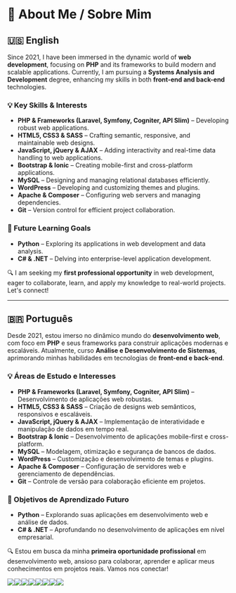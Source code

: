 # 🌟 About Me / Sobre Mim  

## 🇺🇸 English  

Since 2021, I have been immersed in the dynamic world of **web development**, focusing on **PHP** and its frameworks to build modern and scalable applications. Currently, I am pursuing a **Systems Analysis and Development** degree, enhancing my skills in both **front-end and back-end** technologies.  

### 💡 Key Skills & Interests  
- **PHP & Frameworks (Laravel, Symfony, Cogniter, API Slim)** – Developing robust web applications.  
- **HTML5, CSS3 & SASS** – Crafting semantic, responsive, and maintainable web designs.  
- **JavaScript, jQuery & AJAX** – Adding interactivity and real-time data handling to web applications.  
- **Bootstrap & Ionic** – Creating mobile-first and cross-platform applications.  
- **MySQL** – Designing and managing relational databases efficiently.  
- **WordPress** – Developing and customizing themes and plugins.  
- **Apache & Composer** – Configuring web servers and managing dependencies.  
- **Git** – Version control for efficient project collaboration.  

### 📘 Future Learning Goals  
- **Python** – Exploring its applications in web development and data analysis.  
- **C# & .NET** – Delving into enterprise-level application development.  

🔍 I am seeking my **first professional opportunity** in web development, eager to collaborate, learn, and apply my knowledge to real-world projects. Let's connect!  

---

## 🇧🇷 Português  

Desde 2021, estou imerso no dinâmico mundo do **desenvolvimento web**, com foco em **PHP** e seus frameworks para construir aplicações modernas e escaláveis. Atualmente, curso **Análise e Desenvolvimento de Sistemas**, aprimorando minhas habilidades em tecnologias de **front-end e back-end**.  

### 💡 Áreas de Estudo e Interesses  
- **PHP & Frameworks (Laravel, Symfony, Cogniter, API Slim)** – Desenvolvimento de aplicações web robustas.  
- **HTML5, CSS3 & SASS** – Criação de designs web semânticos, responsivos e escaláveis.  
- **JavaScript, jQuery & AJAX** – Implementação de interatividade e manipulação de dados em tempo real.  
- **Bootstrap & Ionic** – Desenvolvimento de aplicações mobile-first e cross-platform.  
- **MySQL** – Modelagem, otimização e segurança de bancos de dados.  
- **WordPress** – Customização e desenvolvimento de temas e plugins.  
- **Apache & Composer** – Configuração de servidores web e gerenciamento de dependências.  
- **Git** – Controle de versão para colaboração eficiente em projetos.  

### 📘 Objetivos de Aprendizado Futuro  
- **Python** – Explorando suas aplicações em desenvolvimento web e análise de dados.  
- **C# & .NET** – Aprofundando no desenvolvimento de aplicações em nível empresarial.  

🔍 Estou em busca da minha **primeira oportunidade profissional** em desenvolvimento web, ansioso para colaborar, aprender e aplicar meus conhecimentos em projetos reais. Vamos nos conectar!  


<img src="https://img.shields.io/badge/HTML5-E34F26?style=for-the-badge&logo=html5&logoColor=white" /><img src="https://img.shields.io/badge/CSS3-1572B6?style=for-the-badge&logo=css3&logoColor=white"/><img src="https://img.shields.io/badge/Bootstrap-563D7C?style=for-the-badge&logo=bootstrap&logoColor=white" /><img src="https://img.shields.io/badge/PHP-777BB4?style=for-the-badge&logo=php&logoColor=white"/><img src="https://img.shields.io/badge/Laravel-FF2D20?style=for-the-badge&logo=laravel&logoColor=white"/><img src="https://img.shields.io/badge/jQuery-0769AD?style=for-the-badge&logo=jquery&logoColor=white" /><img src="https://img.shields.io/badge/JavaScript-F7DF1E?style=for-the-badge&logo=javascript&logoColor=black" /><img src="https://img.shields.io/badge/MySQL-00000F?style=for-the-badge&logo=mysql&logoColor=white"/>




